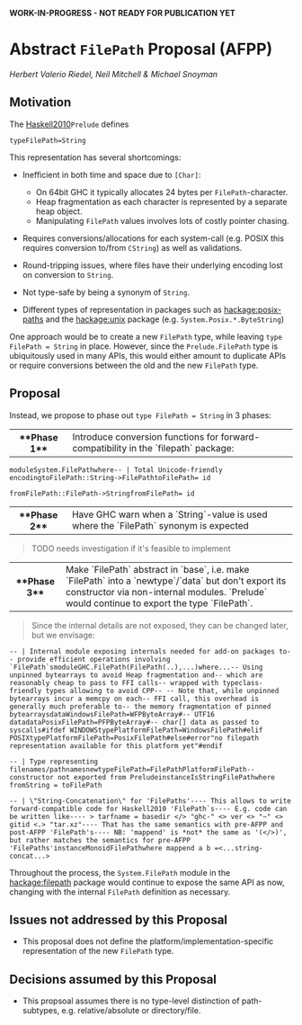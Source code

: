 **WORK-IN-PROGRESS - NOT READY FOR PUBLICATION YET**

# Abstract `FilePath` Proposal (AFPP)

*Herbert Valerio Riedel, Neil Mitchell & Michael Snoyman*

## Motivation


The [ Haskell2010](https://www.haskell.org/onlinereport/haskell2010/)`Prelude` defines

```
typeFilePath=String
```


This representation has several shortcomings:

- Inefficient in both time and space due to `[Char]`:

  - On 64bit GHC it typically allocates 24 bytes per `FilePath`-character.
  - Heap fragmentation as each character is represented by a separate heap object.
  - Manipulating `FilePath` values involves lots of costly pointer chasing.

- Requires conversions/allocations for each system-call
  (e.g. POSIX this requires conversion to/from `CString`) as well as
  validations.

- Round-tripping issues, where files have their underlying encoding lost on conversion to `String`.

- Not type-safe by being a synonym of `String`.

- Different types of representation in packages such as
  [ hackage:posix-paths](http://hackage.haskell.org/package/posix-paths) and
  the [ hackage:unix](http://hackage.haskell.org/package/unix) package (e.g. `System.Posix.*.ByteString`)


One approach would be to create a new `FilePath` type, while leaving
`type FilePath = String` in place.  However, since the
`Prelude.FilePath` type is ubiquitously used in many APIs, this would
either amount to duplicate APIs or require conversions between the old
and the new `FilePath` type.

## Proposal


Instead, we propose to phase out `type FilePath = String` in 3 phases:

<table><tr><th>**Phase 1**</th>
<td>Introduce conversion functions for
forward-compatibility in the `filepath` package:
</td></tr></table>

```
moduleSystem.FilePathwhere-- | Total Unicode-friendly encodingtoFilePath::String->FilePathtoFilePath= id

fromFilePath::FilePath->StringfromFilePath= id
```

<table><tr><th>**Phase 2**</th>
<td>Have GHC warn when a `String`-value is used where the
`FilePath` synonym is expected
</td></tr></table>

> TODO needs investigation if it's feasible to implement

<table><tr><th>**Phase 3**</th>
<td>Make `FilePath` abstract in `base`, i.e. make
`FilePath` into a `newtype`/`data` but don't export its
constructor via non-internal modules. `Prelude` would continue to
export the type `FilePath`.
</td></tr></table>

>
> Since the internal details are not exposed, they can be changed later,
> but we envisage:

```
-- | Internal module exposing internals needed for add-on packages to-- provide efficient operations involving `FilePath`smoduleGHC.FilePath(FilePath(..),...)where...-- Using unpinned bytearrays to avoid Heap fragmentation and-- which are reasonably cheap to pass to FFI calls-- wrapped with typeclass-friendly types allowing to avoid CPP-- -- Note that, while unpinned bytearrays incur a memcpy on each-- FFI call, this overhead is generally much preferable to-- the memory fragmentation of pinned bytearraysdataWindowsFilePath=WFPByteArray#-- UTF16 datadataPosixFilePath=PFPByteArray#-- char[] data as passed to syscalls#ifdef WINDOWStypePlatformFilePath=WindowsFilePath#elif POSIXtypePlatformFilePath=PosixFilePath#else#error"no filepath representation available for this platform yet"#endif

-- | Type representing filenames/pathnamesnewtypeFilePath=FilePathPlatformFilePath-- constructor not exported from PreludeinstanceIsStringFilePathwhere fromString = toFilePath

-- | \"String-Concatenation\" for 'FilePaths'---- This allows to write forward-compatible code for Haskell2010 'FilePath`s---- E.g. code can be written like---- > tarfname = basedir </> "ghc-" <> ver <> "~" <> gitid <.> "tar.xz"---- That has the same semantics with pre-AFPP and post-AFPP 'FilePath's---- NB: 'mappend' is *not* the same as '(</>)', but rather matches the semantics for pre-AFPP 'FilePaths'instanceMonoidFilePathwhere mappend a b =<...string-concat...>
```


Throughout the process, the `System.FilePath` module in the [ hackage:filepath](http://hackage.haskell.org/package/filepath) package would continue to expose the same API as now, changing with the internal `FilePath` definition as necessary.

## Issues not addressed by this Proposal

- This proposal does not define the platform/implementation-specific representation of the new `FilePath` type.

## Decisions assumed by this Proposal

- This propsoal assumes there is no type-level distinction of path-subtypes, e.g. relative/absolute or directory/file.
